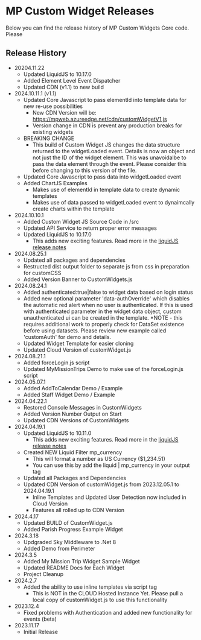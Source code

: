 # MP Custom Widget Releases

Below you can find the release history of MP Custom Widgets Core code. Please

## Release History
- 20204.11.22
  - Updated LiquidJS to 10.17.0
  - Added Element Level Event Dispatcher
  - Updated CDN (v1.1) to new build
- 2024.10.11.1 (v1.1)
  - Updated Core Javascript to pass elementId into template data for new re-use possibilities
    - New CDN Version will be: https://mpweb.azureedge.net/cdn/customWidgetV1.js
    - Version change in CDN is prevent any production breaks for existing widgets
  - BREAKING CHANGE
    - This build of Custom Widget JS changes the data structure returned to the widgetLoaded event.  Details is now an object
    and not just the ID of the widget element.  This was unavoidalbe to pass the data element through the event.  Please 
    consider this before changing to this version of the file.
  - Updated Core Javascript to pass data into widgetLoaded event
  - Added ChartJS Examples
    - Makes use of elementId in template data to create dynamic templates
    - Makes use of data passed to widgetLoaded event to dynaimcally create charts within the template
- 2024.10.10.1
  - Added Custom Widget JS Source Code in /src
  - Updated API Service to return proper error messages
  - Updated LiquidJS to 10.17.0
    - This adds new exciting features. Read more in the [liquidJS release notes](https://github.com/harttle/liquidjs/blob/master/CHANGELOG.md)  
- 2024.08.25.1
  - Updated all packages and dependencies
  - Restructed dist output folder to separate js from css in preparation for customCSS
  - Added Version Banner to CustomWidgets.js
- 2024.08.24.1
  - Added authenticated:true|false to widget data based on login status
  - Added new optional parameter 'data-authOverride' which disables the automatic red alert when no user is authenticated.  If this is used with authenticated parameter in the widget data object, custom unauthenticated ui can be created in the template.  *NOTE - this requires additional work to properly check for DataSet existence before using datasets.  Please review new example called 'customAuth' for demo and details.
  - Updated Widget Template for easier cloning
  - Updated Cloud Version of customWidget.js  
- 2024.08.21.1
  - Added forceLogin.js script
  - Updated MyMissionTrips Demo to make use of the forceLogin.js script
- 2024.05.07.1
  - Added AddToCalendar Demo / Example
  - Added Staff Widget Demo / Example
- 2024.04.22.1
  - Restored Console Messages in CustomWidgets
  - Added Version Number Output on Start
  - Updated CDN Versions of CustomWidgets
- 2024.04.19.1
  - Updated LiquidJS to 10.11.0
    - This adds new exciting features. Read more in the [liquidJS release notes](https://github.com/harttle/liquidjs/blob/master/CHANGELOG.md)
  - Created NEW Liquid Filter mp_currency
    - This will format a number as US Currency ($1,234.51)
    - You can use this by add the liquid | mp_currency in your output tag
  - Updated all Packages and Dependencies
  - Updated CDN Version of customWidget.js from 2023.12.05.1 to 2024.04.19.1
    - Inline Templates and Updated User Detection now included in Cloud Version
    - Features all rolled up to CDN Version
- 2024.4.17
  - Updated BUILD of CustomWidget.js
  - Added Parish Progress Example Widget
- 2024.3.18
  - Updgraded Sky Middleware to .Net 8
  - Added Demo from Perimeter
- 2024.3.5
  - Added My Mission Trip Widget Sample Widget
  - Updated README Docs for Each Widget
  - Project Cleanup
- 2024.2.7
  - Added the ability to use inline templates via script tag
    - This is NOT in the CLOUD Hosted Instance Yet. Please pull a local copy of customWidget.js to use this functionality
- 2023.12.4
  - Fixed problems with Authentication and added new functionality for events (beta)
- 2023.11.17
  - Initial Release
